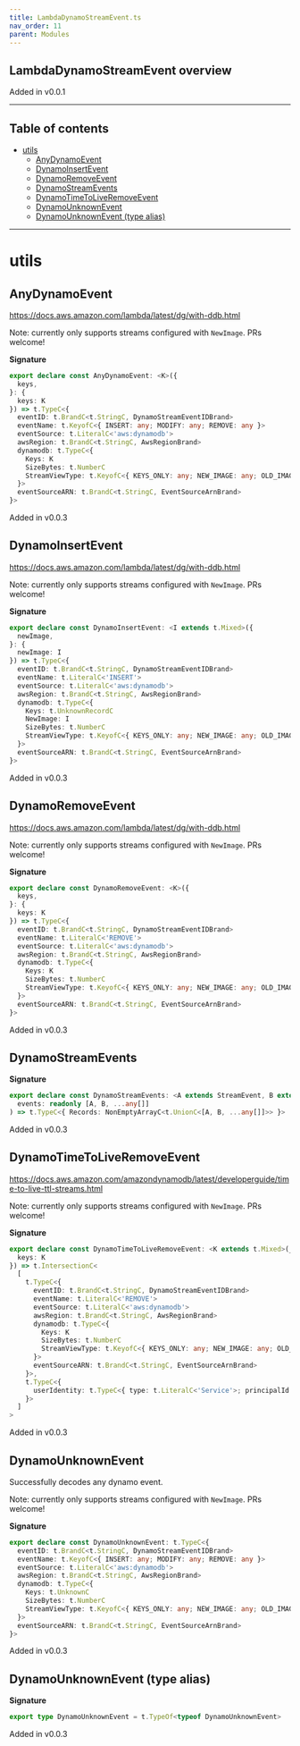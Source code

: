 ```yaml
---
title: LambdaDynamoStreamEvent.ts
nav_order: 11
parent: Modules
---
```


## LambdaDynamoStreamEvent overview

Added in v0.0.1

---

<h2 class="text-delta">Table of contents</h2>

- [utils](#utils)
  - [AnyDynamoEvent](#anydynamoevent)
  - [DynamoInsertEvent](#dynamoinsertevent)
  - [DynamoRemoveEvent](#dynamoremoveevent)
  - [DynamoStreamEvents](#dynamostreamevents)
  - [DynamoTimeToLiveRemoveEvent](#dynamotimetoliveremoveevent)
  - [DynamoUnknownEvent](#dynamounknownevent)
  - [DynamoUnknownEvent (type alias)](#dynamounknownevent-type-alias)

---

# utils

## AnyDynamoEvent

https://docs.aws.amazon.com/lambda/latest/dg/with-ddb.html

Note: currently only supports streams configured with `NewImage`.
PRs welcome!

**Signature**

```ts
export declare const AnyDynamoEvent: <K>({
  keys,
}: {
  keys: K
}) => t.TypeC<{
  eventID: t.BrandC<t.StringC, DynamoStreamEventIDBrand>
  eventName: t.KeyofC<{ INSERT: any; MODIFY: any; REMOVE: any }>
  eventSource: t.LiteralC<'aws:dynamodb'>
  awsRegion: t.BrandC<t.StringC, AwsRegionBrand>
  dynamodb: t.TypeC<{
    Keys: K
    SizeBytes: t.NumberC
    StreamViewType: t.KeyofC<{ KEYS_ONLY: any; NEW_IMAGE: any; OLD_IMAGE: any; NEW_AND_OLD_IMAGES: any }>
  }>
  eventSourceARN: t.BrandC<t.StringC, EventSourceArnBrand>
}>
```

Added in v0.0.3

## DynamoInsertEvent

https://docs.aws.amazon.com/lambda/latest/dg/with-ddb.html

Note: currently only supports streams configured with `NewImage`.
PRs welcome!

**Signature**

```ts
export declare const DynamoInsertEvent: <I extends t.Mixed>({
  newImage,
}: {
  newImage: I
}) => t.TypeC<{
  eventID: t.BrandC<t.StringC, DynamoStreamEventIDBrand>
  eventName: t.LiteralC<'INSERT'>
  eventSource: t.LiteralC<'aws:dynamodb'>
  awsRegion: t.BrandC<t.StringC, AwsRegionBrand>
  dynamodb: t.TypeC<{
    Keys: t.UnknownRecordC
    NewImage: I
    SizeBytes: t.NumberC
    StreamViewType: t.KeyofC<{ KEYS_ONLY: any; NEW_IMAGE: any; OLD_IMAGE: any; NEW_AND_OLD_IMAGES: any }>
  }>
  eventSourceARN: t.BrandC<t.StringC, EventSourceArnBrand>
}>
```

Added in v0.0.3

## DynamoRemoveEvent

https://docs.aws.amazon.com/lambda/latest/dg/with-ddb.html

Note: currently only supports streams configured with `NewImage`.
PRs welcome!

**Signature**

```ts
export declare const DynamoRemoveEvent: <K>({
  keys,
}: {
  keys: K
}) => t.TypeC<{
  eventID: t.BrandC<t.StringC, DynamoStreamEventIDBrand>
  eventName: t.LiteralC<'REMOVE'>
  eventSource: t.LiteralC<'aws:dynamodb'>
  awsRegion: t.BrandC<t.StringC, AwsRegionBrand>
  dynamodb: t.TypeC<{
    Keys: K
    SizeBytes: t.NumberC
    StreamViewType: t.KeyofC<{ KEYS_ONLY: any; NEW_IMAGE: any; OLD_IMAGE: any; NEW_AND_OLD_IMAGES: any }>
  }>
  eventSourceARN: t.BrandC<t.StringC, EventSourceArnBrand>
}>
```

Added in v0.0.3

## DynamoStreamEvents

**Signature**

```ts
export declare const DynamoStreamEvents: <A extends StreamEvent, B extends StreamEvent, C extends StreamEvent[]>(
  events: readonly [A, B, ...any[]]
) => t.TypeC<{ Records: NonEmptyArrayC<t.UnionC<[A, B, ...any[]]>> }>
```

Added in v0.0.3

## DynamoTimeToLiveRemoveEvent

https://docs.aws.amazon.com/amazondynamodb/latest/developerguide/time-to-live-ttl-streams.html

Note: currently only supports streams configured with `NewImage`.
PRs welcome!

**Signature**

```ts
export declare const DynamoTimeToLiveRemoveEvent: <K extends t.Mixed>(__0: {
  keys: K
}) => t.IntersectionC<
  [
    t.TypeC<{
      eventID: t.BrandC<t.StringC, DynamoStreamEventIDBrand>
      eventName: t.LiteralC<'REMOVE'>
      eventSource: t.LiteralC<'aws:dynamodb'>
      awsRegion: t.BrandC<t.StringC, AwsRegionBrand>
      dynamodb: t.TypeC<{
        Keys: K
        SizeBytes: t.NumberC
        StreamViewType: t.KeyofC<{ KEYS_ONLY: any; NEW_IMAGE: any; OLD_IMAGE: any; NEW_AND_OLD_IMAGES: any }>
      }>
      eventSourceARN: t.BrandC<t.StringC, EventSourceArnBrand>
    }>,
    t.TypeC<{
      userIdentity: t.TypeC<{ type: t.LiteralC<'Service'>; principalId: t.LiteralC<'dynamodb.amazonaws.com'> }>
    }>
  ]
>
```

Added in v0.0.3

## DynamoUnknownEvent

Successfully decodes any dynamo event.

Note: currently only supports streams configured with `NewImage`.
PRs welcome!

**Signature**

```ts
export declare const DynamoUnknownEvent: t.TypeC<{
  eventID: t.BrandC<t.StringC, DynamoStreamEventIDBrand>
  eventName: t.KeyofC<{ INSERT: any; MODIFY: any; REMOVE: any }>
  eventSource: t.LiteralC<'aws:dynamodb'>
  awsRegion: t.BrandC<t.StringC, AwsRegionBrand>
  dynamodb: t.TypeC<{
    Keys: t.UnknownC
    SizeBytes: t.NumberC
    StreamViewType: t.KeyofC<{ KEYS_ONLY: any; NEW_IMAGE: any; OLD_IMAGE: any; NEW_AND_OLD_IMAGES: any }>
  }>
  eventSourceARN: t.BrandC<t.StringC, EventSourceArnBrand>
}>
```

Added in v0.0.3

## DynamoUnknownEvent (type alias)

**Signature**

```ts
export type DynamoUnknownEvent = t.TypeOf<typeof DynamoUnknownEvent>
```

Added in v0.0.3
